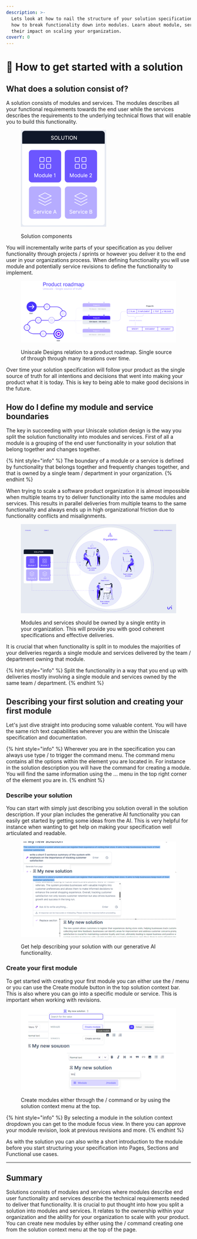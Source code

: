 ```yaml
---
description: >-
  Lets look at how to nail the structure of your solution specification. Learn
  how to break functionality down into modules. Learn about module, services and
  their impact on scaling your organization.
coverY: 0
---
```


# 📎 How to get started with a solution

## What does a solution consist of?

A solution consists of modules and services. The modules describes all your functional requirements towards the end user while the services describes the requirements to the underlying technical flows that will enable you to build this functionality.

<figure><img src=".gitbook/assets/image (5).png" alt="" width="233"><figcaption><p>Solution components</p></figcaption></figure>

You will incrementally write parts of your specification as you deliver functionality through projects / sprints or however you deliver it to the end user in your organizations process. When defining functionality you will use module and potentially service revisions to define the functionality to implement.

<figure><img src=".gitbook/assets/image (6).png" alt=""><figcaption><p>Uniscale Designs relation to a product roadmap. Single source of through through many iterations over time.</p></figcaption></figure>

Over time your solution specification will follow your product as the single source of truth for all intentions and decisions that went into making your product what it is today. This is key to being able to make good decisions in the future.

## How do I define my module and service boundaries

The key in succeeding with your Uniscale solution design is the way you split the solution functionality into modules and services. First of all a module is a grouping of the end user functionality in your solution that belong together and changes together.

{% hint style="info" %}
The boundary of a module or a service is defined by functionality that belongs together and frequently changes together, and that is owned by a single team / department in your organization.
{% endhint %}

When trying to scale a software product organization it is almost impossible when multiple teams try to deliver functionality into the same modules and services. This results in parallel deliveries from multiple teams to the same functionality and always ends up in high organizational friction due to functionality conflicts and misalignments.

<figure><img src=".gitbook/assets/image (4).png" alt=""><figcaption><p>Modules and services should be owned by a single entity in your organization. This will provide you with good coherent specifications and effective deliveries.</p></figcaption></figure>

It is crucial that when functionality is split in to modules the majorities of your deliveries regards a single module and services delivered by the team / department  owning that module.

{% hint style="info" %}
Split the functionality in a way that you end up with deliveries mostly involving a single module and services owned by the same team / department.
{% endhint %}

## Describing your first solution and creating your first module

Let's just dive straight into producing some valuable content. You will have the same rich text capabilities wherever you are within the Uniscale specification and documentation.

{% hint style="info" %}
Wherever you are in the specification you can always use type / to trigger the command menu. The command menu contains all the options within the element you are located in. For instance in the solution description you will have the command for creating a module. You will find the same information using the ... menu in the top right corner of the element you are in.
{% endhint %}

### Describe your solution

You can start with simply just describing you solution overall in the solution description. If your plan includes the generative AI functionality you can easily get started by getting some ideas from the AI. This is very helpful for instance when wanting to get help on making your specification well articulated and readable.&#x20;

<figure><img src=".gitbook/assets/image (2).png" alt=""><figcaption><p>Get help describing your solution with our generative AI functionality.</p></figcaption></figure>

### Create your first module

To get started with creating your first module you can either use the / menu or you can use the Create module button in the top solution context bar. This is also where you can go into a specific module or service. This is important when working with revisions.

<figure><img src=".gitbook/assets/image (1).png" alt=""><figcaption><p>Create modules either through the / command or by using the solution context menu at the top.</p></figcaption></figure>

{% hint style="info" %}
By selecting a module in the solution context dropdown you can get to the module focus view. In there you can approve your module revision, look at previous revisions and more.
{% endhint %}

As with the solution you can also write a short introduction to the module before you start structuring your specification into Pages, Sections and Functional use cases.

***

## Summary

Solutions consists of modules and services where modules describe end user functionality and services describe the technical requirements needed to deliver that functionality. It is crucial to put thought into how you split a solution into modules and services. It relates to the ownership within your organization and the ability for your organization to scale with your product.\
You can create new modules by either using the / command creating one from the solution context menu at the top of the page.
